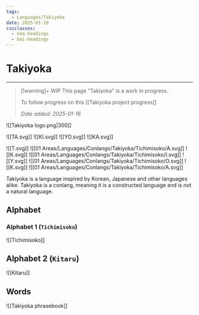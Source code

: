 ```yaml
---
tags:
  - Languages/Takiyoka
date: 2025-01-10
cssclasses:
  - neo-headings
  - bai-headings
---
```

# Takiyoka
***
>[!warning]+ WIP
> This page "Takiyoka" is a work in progress.
>
> To follow progress on this [[Takiyoka project progress]]
>  
> *Date added: 2025-01-16*

![[Takiyoka logo.png|300]]

![[TA.svg]] ![[KI.svg]] ![[YO.svg]] ![[KA.svg]]

![[T.svg]] ![[01 Areas/Languages/Conlangs/Takiyoka/Tichimisoko/A.svg]] ![[K.svg]] ![[01 Areas/Languages/Conlangs/Takiyoka/Tichimisoko/I.svg]] ![[Y.svg]] ![[01 Areas/Languages/Conlangs/Takiyoka/Tichimisoko/O.svg]] ![[K.svg]] ![[01 Areas/Languages/Conlangs/Takiyoka/Tichimisoko/A.svg]] 

Takiyoka is a language inspired by Korean, Japanese and other languages alike. Takiyoka is a conlang, meaning it is a constructed language and is not a natural language.

## Alphabet
### Alphabet 1 (`Tichimisoko`)
![[Tichimisoko]]
## Alphabet 2 (`Kitaru`)
![[Kitaru]]

## Words
![[Takiyoka phrasebook]]
